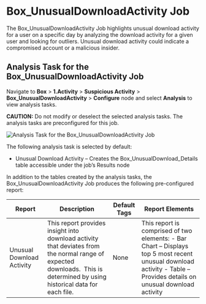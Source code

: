 # Box_UnusualDownloadActivity Job

The Box_UnusualDownloadActivity Job highlights unusual download activity for a user on a specific
day by analyzing the download activity for a given user and looking for outliers. Unusual download
activity could indicate a compromised account or a malicious insider.

## Analysis Task for the Box_UnusualDownloadActivity Job

Navigate to **Box** > **1.Activity** > **Suspicious Activity** > **Box_UnusualDownloadActivity** >
**Configure** node and select **Analysis** to view analysis tasks.

**CAUTION:** Do not modify or deselect the selected analysis tasks. The analysis tasks are
preconfigured for this job.

![Analysis Task for the Box_UnusualDownloadActivity Job](/img/versioned_docs/accessanalyzer_11.6/accessanalyzer/solutions/box/activity/suspiciousactivity/unusualdownloadactivityanalysis.webp)

The following analysis task is selected by default:

- Unusual Download Activity – Creates the Box_UnusualDownload_Details table accessible under the
  job’s Results node

In addition to the tables created by the analysis tasks, the Box_UnusualDownloadActivity Job
produces the following pre-configured report:

| Report                    | Description                                                                                                                                                                | Default Tags | Report Elements                                                                                                                                                      |
| ------------------------- | -------------------------------------------------------------------------------------------------------------------------------------------------------------------------- | ------------ | -------------------------------------------------------------------------------------------------------------------------------------------------------------------- |
| Unusual Download Activity | This report provides insight into download activity that deviates from the normal range of expected downloads.  This is determined by using historical data for each file. | None         | This report is comprised of two elements: - Bar Chart – Displays top 5 most recent unusual download activity - Table – Provides details on unusual download activity |
